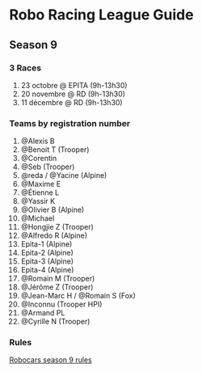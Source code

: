 # Robo Racing League Guide
## Season 9

### 3 Races
1. 23 octobre @ EPITA (9h-13h30)
2. 20 novembre @ RD (9h-13h30)
3. 11 décembre @ RD (9h-13h30)

### Teams by registration number
1. @Alexis B 
2. @Benoit T (Trooper)
3. @Corentin
4. @Seb (Trooper)
5. @reda / @Yacine (Alpine)
6. @Maxime E 
7. @Étienne L
8. @Yassir K
9. @Olivier B (Alpine)
10. @Michael
11. @Hongjie Z (Trooper)
12. @Alfredo R (Alpine)
13. Epita-1 (Alpine)
14. Epita-2 (Alpine)
15. Epita-3 (Alpine)
16. Epita-4 (Alpine)
17. @Romain M (Trooper)
18. @Jérôme Z (Trooper)
19. @Jean-Marc H / @Romain S (Fox)
20. @Inconnu (Trooper HPI)
21. @Armand PL
22. @Cyrille N (Trooper)

### Rules
[Robocars season 9 rules](rules/robocars.md)

